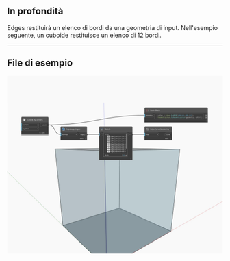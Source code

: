 ## In profondità
Edges restituirà un elenco di bordi da una geometria di input. Nell'esempio seguente, un cuboide restituisce un elenco di 12 bordi.
___
## File di esempio

![Edges](./Autodesk.DesignScript.Geometry.Topology.Edges_img.jpg)

